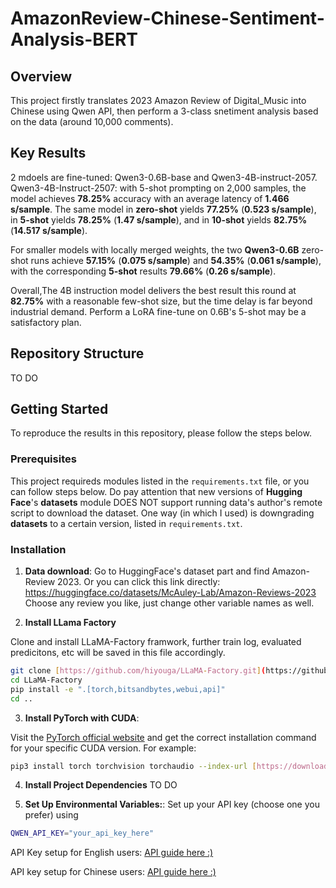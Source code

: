 # AmazonReview-Chinese-Sentiment-Analysis-BERT

## Overview

This project firstly translates 2023 Amazon Review of Digital_Music into Chinese using Qwen API, then perform a 3-class snetiment analysis based on the data (around 10,000 comments).

## Key Results
2 mdoels are fine-tuned: Qwen3-0.6B-base and Qwen3-4B-instruct-2057. 
Qwen3-4B-Instruct-2507: with 5-shot prompting on 2,000 samples, the model achieves **78.25%** accuracy with an average latency of **1.466 s/sample**. The same model in **zero-shot** yields **77.25%** (**0.523 s/sample**), in **5-shot** yields **78.25%** (**1.47 s/sample**), and in **10-shot** yields **82.75%** (**14.517 s/sample**).

For smaller models with locally merged weights, the two **Qwen3-0.6B** zero-shot runs achieve **57.15%** (**0.075 s/sample**) and **54.35%** (**0.061 s/sample**), with the corresponding **5-shot** results **79.66%** (**0.26 s/sample**).

Overall,The 4B instruction model delivers the best result this round at **82.75%** with a reasonable few-shot size, but the time delay is far beyond industrial demand. Perform a LoRA fine-tune on 0.6B's 5-shot may be a satisfactory plan.

## Repository Structure
TO DO

## Getting Started
To reproduce the results in this repository, please follow the steps below.
### Prerequisites
This project requireds modules listed in the `requirements.txt` file, or you can follow steps below. Do pay attention that new versions of **Hugging Face**'s **datasets** module DOES NOT support running data's author's remote script to download the dataset. One way (in which I used) is downgrading **datasets** to a certain version, listed in `requirements.txt`. 

### Installation
1. **Data download**:
Go to HuggingFace's dataset part and find Amazon-Review 2023. Or you can click this link directly: https://huggingface.co/datasets/McAuley-Lab/Amazon-Reviews-2023
Choose any review you like, just change other variable names as well.

2. **Install LLama Factory**
   
Clone and install LLaMA-Factory framwork, further train log, evaluated predicitons, etc will be saved in this file accordingly.
```bash
git clone [https://github.com/hiyouga/LLaMA-Factory.git](https://github.com/hiyouga/LLaMA-Factory.git)
cd LLaMA-Factory
pip install -e ".[torch,bitsandbytes,webui,api]"
cd ..
```

3. **Install PyTorch with CUDA**:
   
Visit the [PyTorch official website](https://pytorch.org/get-started/locally/) and get the correct installation command for your specific CUDA version. For example:
```bash
pip3 install torch torchvision torchaudio --index-url [https://download.pytorch.org/whl/cu121](https://download.pytorch.org/whl/cu121)
```

4. **Install Project Dependencies**
TO DO

5. **Set Up Environmental Variables:**:
Set up your API key (choose one you prefer) using
```bash
QWEN_API_KEY="your_api_key_here"

```
API Key setup for English users: [API guide here :)](https://www.immersivelimit.com/tutorials/adding-your-openai-api-key-to-system-environment-variables)

API key setup for Chinese users: [API guide here :)](https://blog.csdn.net/tenc1239/article/details/133040806#:~:text=%E6%9C%AC%E6%96%87%E4%BB%8B%E7%BB%8D%E4%BA%86%E5%A6%82%E4%BD%95%E9%80%9A%E8%BF%87%E8%AE%BE%E7%BD%AE%E7%8E%AF%E5%A2%83%E5%8F%98%E9%87%8F%E5%AD%98%E5%82%A8OpenAIAPI%E5%AF%86%E9%92%A5%EF%BC%8C%E4%BB%A5%E5%87%8F%E5%B0%91%E7%9B%B4%E6%8E%A5%E4%BB%A3%E7%A0%81%E4%B8%AD%E7%9A%84%E7%A1%AC%E7%BC%96%E7%A0%81%EF%BC%8C%E4%BB%8E%E8%80%8C%E6%8F%90%E9%AB%98%E5%AE%89%E5%85%A8%E6%80%A7%E3%80%82,%E6%AD%A5%E9%AA%A4%E5%8C%85%E6%8B%AC%E6%96%B0%E5%BB%BA%E7%B3%BB%E7%BB%9F%E5%8F%98%E9%87%8F%E5%B9%B6%E4%BD%BF%E7%94%A8os.getenv%E8%8E%B7%E5%8F%96%E5%85%B6%E5%80%BC%E3%80%82)
